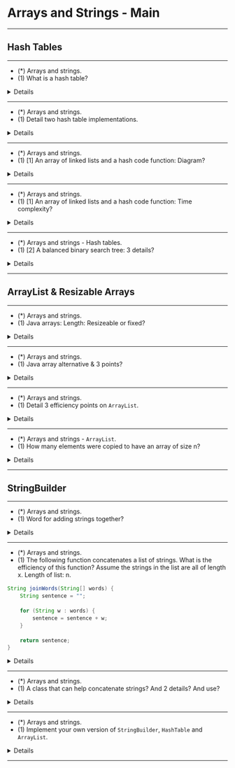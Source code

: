 # Arrays and Strings - Main

---

## Hash Tables

---

- (*) Arrays and strings.
- (1) What is a hash table?

<details>

- (1) A hash table is a data structure that maps keys to values for highly efficient lookup.

<!---->

- From Wiki:
    - In computing, a hash table (hash map) is a data structure that implements an associative array abstract data type, a structure that can map keys to values.

</details>

---

- (*) Arrays and strings.
- (1) Detail two hash table implementations.

<details>

- (1)
    - [1] An array of linked lists and a hash code function.
    - [2] A balanced binary search tree.
        - TODO: Not sure how this is a hash table implementation.

</details>

---

- (*) Arrays and strings.
- (1) [1] An array of linked lists and a hash code function: Diagram?

<details>

- (1)
    - ![](./hashTable.png)

</details>

---

- (*) Arrays and strings.
- (1) [1] An array of linked lists and a hash code function: Time complexity?

<details>

- (1) `O(1)` - `O(N)`.

</details>

---

- (*) Arrays and strings - Hash tables.
- (1) [2] A balanced binary search tree: 3 details?

<details>

- (1) Another implementation: A balanced binary search tree.
    - `O(log N)`.
    - Potentially less space.
    - Can iterate through keys in order.

</details>

---

## ArrayList & Resizable Arrays

---

- (*) Arrays and strings.
- (1) Java arrays: Length: Resizeable or fixed?

<details>

- (1) Fixed.

</details>

---

- (*) Arrays and strings.
- (1) Java array alternative & 3 points?

<details>

- (1) In Java an `ArrayList` class provides:
    - An array-like data structure...
    - that offers dynamic resizing.
    - Resizing factor: 2.

</details>

---

- (*) Arrays and strings.
- (1) Detail 3 efficiency points on `ArrayList`.

<details>

- (1)
    - Access time: `O(1)`.
    - Each doubling takes `O(n)` time.
    - ... Rare. Amortized insertion time: `O(1)`.

</details>

---

- (*) Arrays and strings - `ArrayList`.
- (1) How many elements were copied to have an array of size n?

<details>

- (1)
    - Final capacity increase: # copied:  n/2.
    - Previous capacity increase: # copied: n/4.
    - ...
    - Second capacity increase: # copied: 2.
    - First capacity increase: # copied: 1.
    - Total copies: n/2 + n/4 + ... + 2 + 1.
        - = `n - 1` (?)

</details>

---

## StringBuilder

---

- (*) Arrays and strings.
- (1) Word for adding strings together?

<details>

- (1) Concatenation.

</details>

---

- (*) Arrays and strings.
- (1) The following function concatenates a list of strings. What is the efficiency of this function? Assume the strings in the list are all of length x. Length of list: n.

```java
String joinWords(String[] words) {
    String sentence = "";

    for (String w : words) {
        sentence = sentence + w;
    }

    return sentence;
}
```

<details>

- (1)
    - On each concatenation: New string is created and the old string and the new string are copied over, character by character.
    - First iteration: Copies: x.
    - Second iteration: Copies: 2x.
    - Last iteration: Copies: nx.
    - Total time: x + 2x + ... + nx
        - = (x(n(n + 1)))/2
        - = (x(n^2 + n))/2
        - = (xn^2 + xn)/2
        - ~ xn^2
        - `O(xn^2)`

</details>

---

- (*) Arrays and strings.
- (1) A class that can help concatenate strings? And 2 details? And use?

<details>

- (1)
    - `StringBuilder`.
    - Creates a resizable array of all the strings.
    - Copies them back to a string when necessary.
    - Example use:

```java
String joinWords(String[] words) {
    StringBuilder sentence = new StringBuilder();

    for (String w : words) {
        sentence.append(w);
    }

    return sentence.toString();
}
```

</details>

---

- (*) Arrays and strings.
- (1) Implement your own version of `StringBuilder`, `HashTable` and `ArrayList`.

<details>

- (1) TODO.

</details>

---
